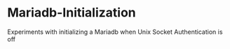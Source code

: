 # Mariadb-Initialization
Experiments with initializing a Mariadb when Unix Socket Authentication is off
